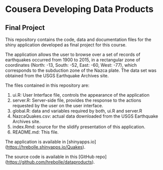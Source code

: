 # Cousera Developing Data Products 
## Final Project

This repository contains the code, data and documentation files for the shiny application developed as final project for this course.

The application allows the user to browse over a set of records of earthquakes occurred from 1900 to 2015, in a rectangular zone of coordinates (North: -13, South: -52, East: -60, West: -77), which corresponds to the subduction zone of the Nazca plate. The data set was obtained from the USGS Earthquake Archives site.

The files contained in this repository are:

1. ui.R: User Interface file, controls the appearance of the application
2. server.R: Server-side file, provides the response to the actions requested by the user on the user interface.
3. global.R: data and variables required by both, ui.R and server.R
4. NazcaQuakes.csv: actual data downloaded from the USGS Earthquake Archives site.
5. index.Rmd: source for the slidify presentation of this application.
6. README.md: This file. 

The application is available in [shinyapps.io] (https://hrebolle.shinyapps.io/Quakes).

The source code is available in this [GitHub repo] (https://github.com/hrebolle/dataproducts). 

